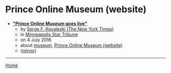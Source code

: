 # Prince Online Museum (website)

 - [**"Prince Online Museum goes live"**](https://www.startribune.com/prince-online-museum-goes-live/385492131/)
    - by [Serge F. Kovaleski (The New York Times)](../../../authors/the-new-york-times/serge-f-kovaleski/index.md)
    - in [Minneapolis Star Tribune](https://www.startribune.com/)
    - on 4 July 2016
    - about [museum](../../../topics/museum/index.md), [Prince Online Museum (website)](../../../topics/website/prince-online-museum/index.md)
    - ([mirror](https://web.archive.org/web/*/https://www.startribune.com/prince-online-museum-goes-live/385492131/))

----

[Home](../index.md)
